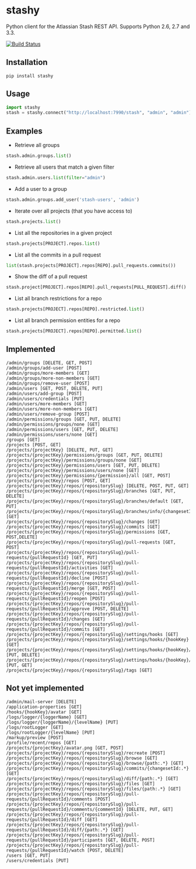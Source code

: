 # stashy

Python client for the Atlassian Stash REST API. Supports Python 2.6, 2.7 and 3.3.

[![Build Status](https://travis-ci.org/RisingOak/stashy.png?branch=master)](https://travis-ci.org/RisingOak/stashy)

## Installation

```
pip install stashy
```

## Usage
```python
import stashy
stash = stashy.connect("http://localhost:7990/stash", "admin", "admin")
```

## Examples

* Retrieve all groups

```python
stash.admin.groups.list()
```

* Retrieve all users that match a given filter

```python
stash.admin.users.list(filter="admin")
```

* Add a user to a group

```python
stash.admin.groups.add_user('stash-users', 'admin')
```

* Iterate over all projects (that you have access to)

```python
stash.projects.list()
```

* List all the repositories in a given project

```python
stash.projects[PROJECT].repos.list()
```

* List all the commits in a pull request

```python
list(stash.projects[PROJECT].repos[REPO].pull_requests.commits())
```

* Show the diff of a pull request

```python
stash.project[PROJECT].repos[REPO].pull_requests[PULL_REQUEST].diff()
```

* List all branch restrictions for a repo
```python
stash.projects[PROJECT].repos[REPO].restricted.list()
```

* List all branch permission entities for a repo
```python
stash.projects[PROJECT].repos[REPO].permitted.list()
```

## Implemented

```
/admin/groups [DELETE, GET, POST]
/admin/groups/add-user [POST]
/admin/groups/more-members [GET]
/admin/groups/more-non-members [GET]
/admin/groups/remove-user [POST]
/admin/users [GET, POST, DELETE, PUT]
/admin/users/add-group [POST]
/admin/users/credentials [PUT]
/admin/users/more-members [GET]
/admin/users/more-non-members [GET]
/admin/users/remove-group [POST]
/admin/permissions/groups [GET, PUT, DELETE]
/admin/permissions/groups/none [GET]
/admin/permissions/users [GET, PUT, DELETE]
/admin/permissions/users/none [GET]
/groups [GET]
/projects [POST, GET]
/projects/{projectKey} [DELETE, PUT, GET]
/projects/{projectKey}/permissions/groups [GET, PUT, DELETE]
/projects/{projectKey}/permissions/groups/none [GET]
/projects/{projectKey}/permissions/users [GET, PUT, DELETE]
/projects/{projectKey}/permissions/users/none [GET]
/projects/{projectKey}/permissions/{permission}/all [GET, POST]
/projects/{projectKey}/repos [POST, GET]
/projects/{projectKey}/repos/{repositorySlug} [DELETE, POST, PUT, GET]
/projects/{projectKey}/repos/{repositorySlug}/branches [GET, PUT, DELETE]
/projects/{projectKey}/repos/{repositorySlug}/branches/default [GET, PUT]
/projects/{projectKey}/repos/{repositorySlug}/branches/info/{changesetId} [GET]
/projects/{projectKey}/repos/{repositorySlug}/changes [GET]
/projects/{projectKey}/repos/{repositorySlug}/commits [GET]
/projects/{projectKey}/repos/{repositorySlug}/permissions [GET, POST,DELETE]
/projects/{projectKey}/repos/{repositorySlug}/pull-requests [GET, POST]
/projects/{projectKey}/repos/{repositorySlug}/pull-requests/{pullRequestId} [GET, PUT]
/projects/{projectKey}/repos/{repositorySlug}/pull-requests/{pullRequestId}/activities [GET]
/projects/{projectKey}/repos/{repositorySlug}/pull-requests/{pullRequestId}/decline [POST]
/projects/{projectKey}/repos/{repositorySlug}/pull-requests/{pullRequestId}/merge [GET, POST]
/projects/{projectKey}/repos/{repositorySlug}/pull-requests/{pullRequestId}/reopen [POST]
/projects/{projectKey}/repos/{repositorySlug}/pull-requests/{pullRequestId}/approve [POST, DELETE]
/projects/{projectKey}/repos/{repositorySlug}/pull-requests/{pullRequestId}/changes [GET]
/projects/{projectKey}/repos/{repositorySlug}/pull-requests/{pullRequestId}/commits [GET]
/projects/{projectKey}/repos/{repositorySlug}/settings/hooks [GET]
/projects/{projectKey}/repos/{repositorySlug}/settings/hooks/{hookKey} [GET]
/projects/{projectKey}/repos/{repositorySlug}/settings/hooks/{hookKey}/enabled [PUT, DELETE]
/projects/{projectKey}/repos/{repositorySlug}/settings/hooks/{hookKey}/settings [PUT, GET]
/projects/{projectKey}/repos/{repositorySlug}/tags [GET]
```

## Not yet implemented

```
/admin/mail-server [DELETE]
/application-properties [GET]
/hooks/{hookKey}/avatar [GET]
/logs/logger/{loggerName} [GET]
/logs/logger/{loggerName}/{levelName} [PUT]
/logs/rootLogger [GET]
/logs/rootLogger/{levelName} [PUT]
/markup/preview [POST]
/profile/recent/repos [GET]
/projects/{projectKey}/avatar.png [GET, POST]
/projects/{projectKey}/repos/{repositorySlug}/recreate [POST]
/projects/{projectKey}/repos/{repositorySlug}/browse [GET]
/projects/{projectKey}/repos/{repositorySlug}/browse/{path:.*} [GET]
/projects/{projectKey}/repos/{repositorySlug}/commits/{changesetId:.*} [GET]
/projects/{projectKey}/repos/{repositorySlug}/diff/{path:.*} [GET]
/projects/{projectKey}/repos/{repositorySlug}/files [GET]
/projects/{projectKey}/repos/{repositorySlug}/files/{path:.*} [GET]
/projects/{projectKey}/repos/{repositorySlug}/pull-requests/{pullRequestId}/comments [POST]
/projects/{projectKey}/repos/{repositorySlug}/pull-requests/{pullRequestId}/comments/{commentId} [DELETE, PUT, GET]
/projects/{projectKey}/repos/{repositorySlug}/pull-requests/{pullRequestId}/diff [GET]
/projects/{projectKey}/repos/{repositorySlug}/pull-requests/{pullRequestId}/diff/{path:.*} [GET]
/projects/{projectKey}/repos/{repositorySlug}/pull-requests/{pullRequestId}/participants [GET, DELETE, POST]
/projects/{projectKey}/repos/{repositorySlug}/pull-requests/{pullRequestId}/watch [POST, DELETE]
/users [GET, PUT]
/users/credentials [PUT]
```
